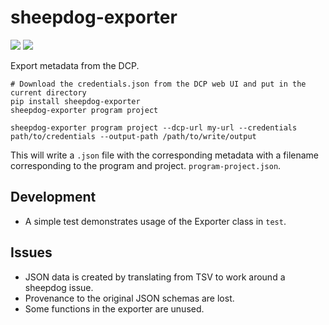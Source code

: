 # sheepdog-exporter
<img src="https://travis-ci.org/david4096/sheepdog-exporter.svg?branch=master" /> <img src="https://img.shields.io/pypi/v/sheepdog-exporter.svg" />

Export metadata from the DCP.

```
# Download the credentials.json from the DCP web UI and put in the current directory
pip install sheepdog-exporter
sheepdog-exporter program project

sheepdog-exporter program project --dcp-url my-url --credentials path/to/credentials --output-path /path/to/write/output
```

This will write a `.json` file with the corresponding metadata
with a filename corresponding to the program and project. `program-project.json`.

## Development

* A simple test demonstrates usage of the Exporter class in `test`.

## Issues

* JSON data is created by translating from TSV to work around a sheepdog issue.
* Provenance to the original JSON schemas are lost.
* Some functions in the exporter are unused.

